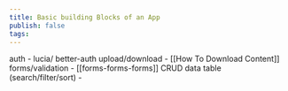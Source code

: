 ```yaml
---
title: Basic building Blocks of an App
publish: false
tags:
---
```


auth - lucia/ better-auth
upload/download -
[[How To Download Content]]
forms/validation - [[forms-forms-forms]]
CRUD
data table (search/filter/sort) -
